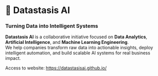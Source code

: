# 🧠 Datastasis AI

### Turning Data into Intelligent Systems

**Datastasis AI** is a collaborative initiative focused on **Data Analytics**, **Artificial Intelligence**, and **Machine Learning Engineering**.  
We help companies transform raw data into actionable insights, deploy intelligent automation, and build scalable AI systems for real business impact.

Access to website: https://datastasisai.github.io/
